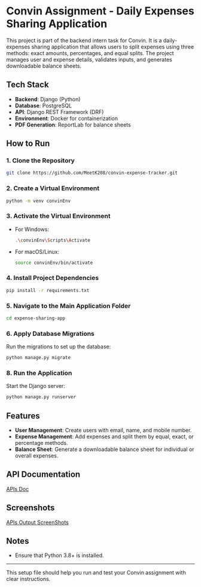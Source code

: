 # Convin Assignment - Daily Expenses Sharing Application

This project is part of the backend intern task for Convin. It is a daily-expenses sharing application that allows users to split expenses using three methods: exact amounts, percentages, and equal splits. The project manages user and expense details, validates inputs, and generates downloadable balance sheets.

## Tech Stack

- **Backend**: Django (Python)
- **Database**: PostgreSQL
- **API**: Django REST Framework (DRF)
- **Environment**: Docker for containerization
- **PDF Generation**: ReportLab for balance sheets

## How to Run

### 1. Clone the Repository

```bash
git clone https://github.com/MeetK208/convin-expense-tracker.git
```

### 2. Create a Virtual Environment

```bash
python -m venv convinEnv
```

### 3. Activate the Virtual Environment

- For Windows:

  ```bash
  .\convinEnv\Scripts\Activate
  ```

- For macOS/Linux:

  ```bash
  source convinEnv/bin/activate
  ```

### 4. Install Project Dependencies

```bash
pip install -r requirements.txt
```

### 5. Navigate to the Main Application Folder

```bash
cd expense-sharing-app
```

### 6. Apply Database Migrations

Run the migrations to set up the database:

```bash
python manage.py migrate
```

### 8. Run the Application

Start the Django server:

```bash
python manage.py runserver
```

## Features

- **User Management**: Create users with email, name, and mobile number.
- **Expense Management**: Add expenses and split them by equal, exact, or percentage methods.
- **Balance Sheet**: Generate a downloadable balance sheet for individual or overall expenses.

## API Documentation

[APIs Doc](/API_DOC.md)

## Screenshots

[APIs Output ScreenShots](output.md)

## Notes

- Ensure that Python 3.8+ is installed.

---

This setup file should help you run and test your Convin assignment with clear instructions.

